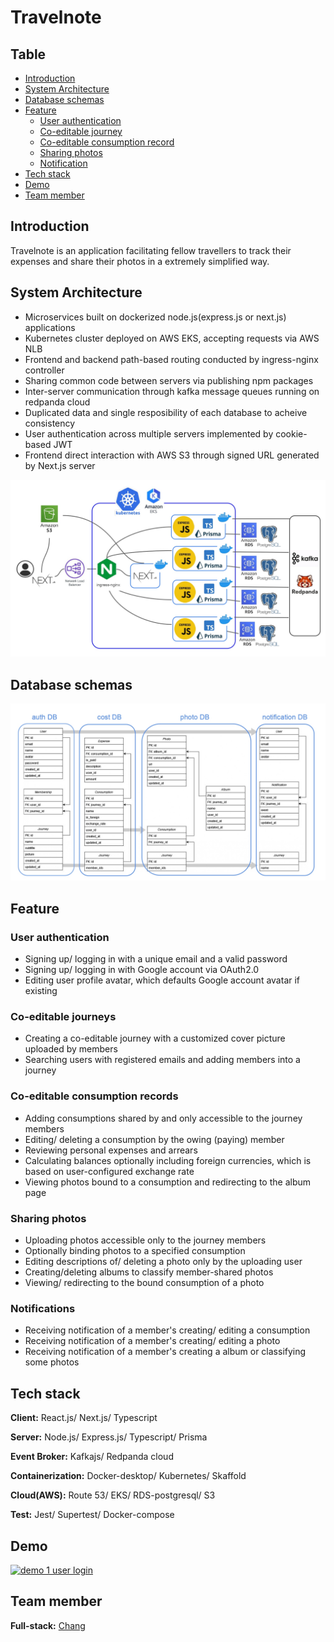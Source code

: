 # Travelnote

## Table
- [Introduction](#introduction)
- [System Architecture](#system-architecture)
- [Database schemas](#database-schemas)
- [Feature](#feature)
   - [User authentication](#user-authentication)
   - [Co-editable journey](#co-editable-journey)
   - [Co-editable consumption record](#co-editable-consumption-record)
   - [Sharing photos](#sharing-photos)
   - [Notification](#notification)
- [Tech stack](#tech-stack)
- [Demo](#demo)
- [Team member](#team-member)

## Introduction
Travelnote is an application facilitating fellow travellers to track their expenses and share their photos in a extremely simplified way.

## System Architecture
- Microservices built on dockerized node.js(express.js or next.js) applications
- Kubernetes cluster deployed on AWS EKS, accepting requests via AWS NLB
- Frontend and backend path-based routing conducted by ingress-nginx controller
- Sharing common code between servers via publishing npm packages
- Inter-server communication through kafka message queues running on redpanda cloud
- Duplicated data and single resposibility of each database to acheive consistency
- User authentication across multiple servers implemented by cookie-based JWT
- Frontend direct interaction with AWS S3 through signed URL generated by Next.js server

![System Architecture](/img/Architecture0001.jpg)

## Database schemas 

![Database Schemas](/img/Architecture0002.jpg)

## Feature

### User authentication
- Signing up/ logging in with a unique email and a valid password
- Signing up/ logging in with Google account via OAuth2.0
- Editing user profile avatar, which defaults Google account avatar if existing

### Co-editable journeys
- Creating a co-editable journey with a customized cover picture uploaded by members
- Searching users with registered emails and adding members into a journey 

### Co-editable consumption records
- Adding consumptions shared by and only accessible to the journey members
- Editing/ deleting a consumption by the owing (paying) member
- Reviewing personal expenses and arrears
- Calculating balances optionally including foreign currencies, which is based on user-configured exchange rate 
- Viewing photos bound to a consumption and redirecting to the album page

### Sharing photos
- Uploading photos accessible only to the journey members
- Optionally binding photos to a specified consumption
- Editing descriptions of/ deleting a photo only by the uploading user
- Creating/deleting albums to classify member-shared photos
- Viewing/ redirecting to the bound consumption of a photo

### Notifications
- Receiving notification of a member's creating/ editing a consumption
- Receiving notification of a member's creating/ editing a photo
- Receiving notification of a member's creating a album or classifying some photos

## Tech stack

**Client:** React.js/ Next.js/ Typescript

**Server:** Node.js/ Express.js/ Typescript/ Prisma

**Event Broker:** Kafkajs/ Redpanda cloud

**Containerization:** Docker-desktop/ Kubernetes/ Skaffold

**Cloud(AWS):** Route 53/ EKS/ RDS-postgresql/ S3

**Test:** Jest/ Supertest/ Docker-compose

## Demo

[![demo 1 user login](https://img.youtube.com/vi/L15YVV_f2g4/0.jpg)](https://www.youtube.com/watch?v=L15YVV_f2g4)

## Team member

**Full-stack:** [Chang](https://github.com/doyakonnga)